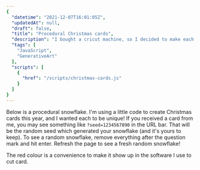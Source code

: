 ```yaml
---
{
  "datetime": "2021-12-07T16:01:05Z",
  "updatedAt": null,
  "draft": false,
  "title": "Procedural Christmas cards",
  "description": "I bought a cricut machine, so I decided to make each person a unique card for Christmas.",
  "tags": [
    "JavaScript",
    "GenerativeArt"
  ],
  "scripts": [
    {
      "href": "/scripts/christmas-cards.js"
    }
  ]
}
---
```

Below is a procedural snowflake. I'm using a little code to create Christmas
cards this year, and I wanted each to be unique! If you received a card from me,
you may see something like `?seed=1234567890` in the URL bar. That will be the
random seed which generated your snowflake (and it's yours to keep). To see a
random snowflake, remove everything after the question mark and hit enter.
Refresh the page to see a fresh random snowflake!

The red colour is a convenience to make it show up in the software I use to
cut card.
